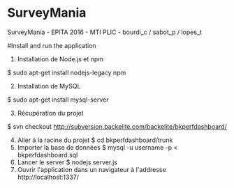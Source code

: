 # SurveyMania
SurveyMania - EPITA 2016 - MTI PLIC - bourdi_c / sabot_p / lopes_t

#Install and run the application

1) Installation de Node.js et npm

  $ sudo apt-get install nodejs-legacy npm
  
2) Installation de MySQL

  $ sudo apt-get install mysql-server
  
3) Récupération du projet

  $ svn checkout http://subversion.backelite.com/backelite/bkperfdashboard/
  
4) Aller à la racine du projet
  $ cd bkperfdashboard/trunk
5) Importer la base de données
  $ mysql -u username -p < bkperfdashboard.sql
6) Lancer le server
  $ nodejs server.js
7) Ouvrir l'application dans un navigateur à l'addresse http://localhost:1337/
